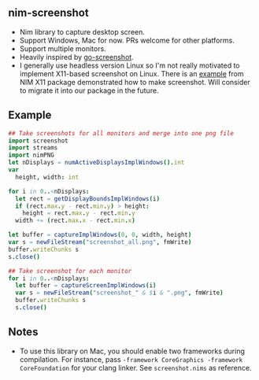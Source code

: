 ## nim-screenshot 


* Nim library to capture desktop screen.
* Support Windows, Mac for now. PRs welcome for other platforms.
* Support multiple monitors.
* Heavily inspired by [go-screenshot](https://github.com/kbinani/screenshot).
* I generally use headless version Linux so I'm not really motivated to
  implement X11-based screenshot on Linux. There is an
  [example](https://github.com/nim-lang/x11/blob/master/examples/xshmex.nim)
  from NIM X11 package demonstrated how to make screenshot. Will consider to
  migrate it into our package in the future. 

## Example 

```nim
## Take screenshots for all monitors and merge into one png file
import screenshot
import streams
import nimPNG
let nDisplays = numActiveDisplaysImplWindows().int
var 
  height, width: int

for i in 0..<nDisplays:
  let rect = getDisplayBoundsImplWindows(i) 
  if (rect.max.y - rect.min.y) > height:
    height = rect.max.y - rect.min.y
  width += (rect.max.x - rect.min.x)

let buffer = captureImplWindows(0, 0, width, height)
var s = newFileStream("screenshot_all.png", fmWrite)
buffer.writeChunks s
s.close()

## Take screenshot for each monitor
for i in 0..<nDisplays:
  let buffer = captureScreenImplWindows(i)
  var s = newFileStream("screenshot_" & $i & ".png", fmWrite)
  buffer.writeChunks s
  s.close()
```

## Notes

* To use this library on Mac, you should enable two frameworks during
  compilation. For instance, pass `-framework CoreGraphics -framework
  CoreFoundation` for your clang linker. See `screenshot.nims` as reference.